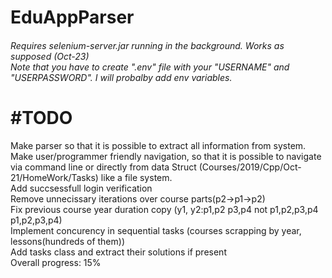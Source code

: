 # EduAppParser
<h6>
    Requires selenium-server.jar running in the background.
    Works as supposed (Oct-23)
    </br>
    Note that you have to create ".env" file with your "USERNAME" and "USERPASSWORD". I will probalby add env variables.
</h6>


# #TODO
Make parser so that it is possible to extract all information from system.
</br>
Make user/programmer friendly navigation, so that it is possible to navigate via command line or directly from data Struct (Courses/2019/Cpp/Oct-21/HomeWork/Tasks) like a file system.
</br>
Add succsessfull login verification
</br>
Remove unnecissary iterations over course parts(p2->p1->p2)
</br>
Fix previous course year duration copy (y1, y2:p1,p2 p3,p4 not p1,p2,p3,p4 p1,p2,p3,p4)
</br>
Implement concurency in sequential tasks (courses scrapping by year, lessons(hundreds of them))
</br>
Add tasks class and extract their solutions if present
</br>
Overall progress: 15%
</br>
